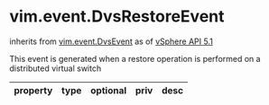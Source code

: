 vim.event.DvsRestoreEvent
=========================
inherits from [vim.event.DvsEvent](docs/vim.event.DvsEvent.md)
as of [vSphere API 5.1](vim.version.md#vim.version.version8)


This event is generated when a restore operation is  performed on a distributed virtual switch

| property | type | optional | priv | desc |
|:---------|:-----|:---------|:-----|:-----|


